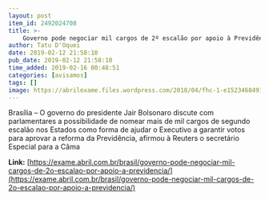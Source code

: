 ```yaml
---
layout: post
item_id: 2492024708
title: >-
    Governo pode negociar mil cargos de 2º escalão por apoio à Previdência
author: Tatu D'Oquei
date: 2019-02-12 21:58:10
pub_date: 2019-02-12 21:58:10
time_added: 2019-02-16 00:48:51
categories: [avisamos]
tags: []
image: https://abrilexame.files.wordpress.com/2018/04/fhc-1-e1523468491607.jpg?quality=70&strip=info&w=680&h=453&crop=1
---
```


Brasília – O governo do presidente Jair Bolsonaro discute com parlamentares a possibilidade de nomear mais de mil cargos de segundo escalão nos Estados como forma de ajudar o Executivo a garantir votos para aprovar a reforma da Previdência, afirmou à Reuters o secretário Especial para a Câma

**Link:** [https://exame.abril.com.br/brasil/governo-pode-negociar-mil-cargos-de-2o-escalao-por-apoio-a-previdencia/](https://exame.abril.com.br/brasil/governo-pode-negociar-mil-cargos-de-2o-escalao-por-apoio-a-previdencia/)

